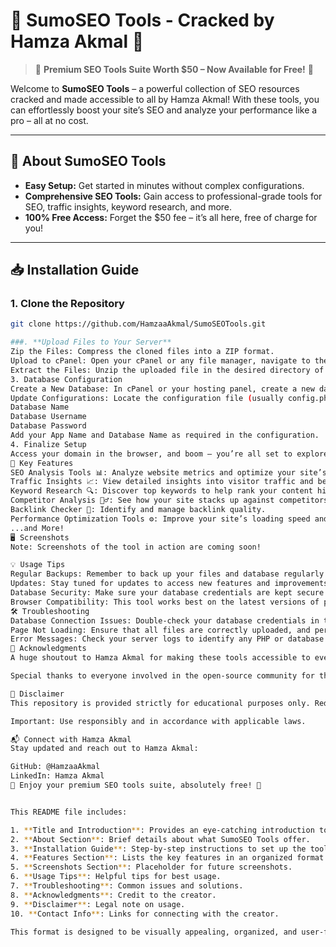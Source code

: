 # 🌟 **SumoSEO Tools - Cracked by Hamza Akmal** 🌟

> 🎉 **Premium SEO Tools Suite Worth $50 – Now Available for Free!** 🎉

Welcome to **SumoSEO Tools** – a powerful collection of SEO resources cracked and made accessible to all by Hamza Akmal! With these tools, you can effortlessly boost your site’s SEO and analyze your performance like a pro – all at no cost.

---

## 💼 **About SumoSEO Tools**

- **Easy Setup:** Get started in minutes without complex configurations.
- **Comprehensive SEO Tools:** Gain access to professional-grade tools for SEO, traffic insights, keyword research, and more.
- **100% Free Access:** Forget the $50 fee – it’s all here, free of charge for you!

---

## 📥 **Installation Guide**

### 1. **Clone the Repository**
   ```bash
   git clone https://github.com/HamzaaAkmal/SumoSEOTools.git

###. **Upload Files to Your Server**
Zip the Files: Compress the cloned files into a ZIP format.
Upload to cPanel: Open your cPanel or any file manager, navigate to the target directory, and upload the ZIP file.
Extract the Files: Unzip the uploaded file in the desired directory of your web server.
3. Database Configuration
Create a New Database: In cPanel or your hosting panel, create a new database with a unique name.
Update Configurations: Locate the configuration file (usually config.php or .env) and update it with:
Database Name
Database Username
Database Password
Add your App Name and Database Name as required in the configuration.
4. Finalize Setup
Access your domain in the browser, and boom – you’re all set to explore SumoSEO Tools! 🎉
🎯 Key Features
SEO Analysis Tools 📊: Analyze website metrics and optimize your site’s performance.
Traffic Insights 📈: View detailed insights into visitor traffic and behaviors.
Keyword Research 🔍: Discover top keywords to help rank your content higher.
Competitor Analysis 🕵️‍♂️: See how your site stacks up against competitors.
Backlink Checker 🔗: Identify and manage backlink quality.
Performance Optimization Tools ⚙️: Improve your site’s loading speed and overall performance.
...and More!
🖥️ Screenshots
Note: Screenshots of the tool in action are coming soon!

💡 Usage Tips
Regular Backups: Remember to back up your files and database regularly.
Updates: Stay tuned for updates to access new features and improvements.
Database Security: Make sure your database credentials are kept secure to prevent unauthorized access.
Browser Compatibility: This tool works best on the latest versions of popular web browsers.
🛠 Troubleshooting
Database Connection Issues: Double-check your database credentials in the configuration file.
Page Not Loading: Ensure that all files are correctly uploaded, and permissions are properly set.
Error Messages: Check your server logs to identify any PHP or database errors that may need attention.
🙏 Acknowledgments
A huge shoutout to Hamza Akmal for making these tools accessible to everyone! 🎉

Special thanks to everyone involved in the open-source community for their contributions to web development.

📄 Disclaimer
This repository is provided strictly for educational purposes only. Redistribution or commercial use is prohibited without explicit permission.

Important: Use responsibly and in accordance with applicable laws.

📬 Connect with Hamza Akmal
Stay updated and reach out to Hamza Akmal:

GitHub: @HamzaaAkmal
LinkedIn: Hamza Akmal
🎉 Enjoy your premium SEO tools suite, absolutely free! 🎉


This README file includes:

1. **Title and Introduction**: Provides an eye-catching introduction to the tool.
2. **About Section**: Brief details about what SumoSEO Tools offer.
3. **Installation Guide**: Step-by-step instructions to set up the tool.
4. **Features Section**: Lists the key features in an organized format.
5. **Screenshots Section**: Placeholder for future screenshots.
6. **Usage Tips**: Helpful tips for best usage.
7. **Troubleshooting**: Common issues and solutions.
8. **Acknowledgments**: Credit to the creator.
9. **Disclaimer**: Legal note on usage.
10. **Contact Info**: Links for connecting with the creator.

This format is designed to be visually appealing, organized, and user-friendly.

